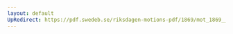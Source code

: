 ```yaml
---
layout: default
UpRedirect: https://pdf.swedeb.se/riksdagen-motions-pdf/1869/mot_1869__fk__00047.pdf
---
```

